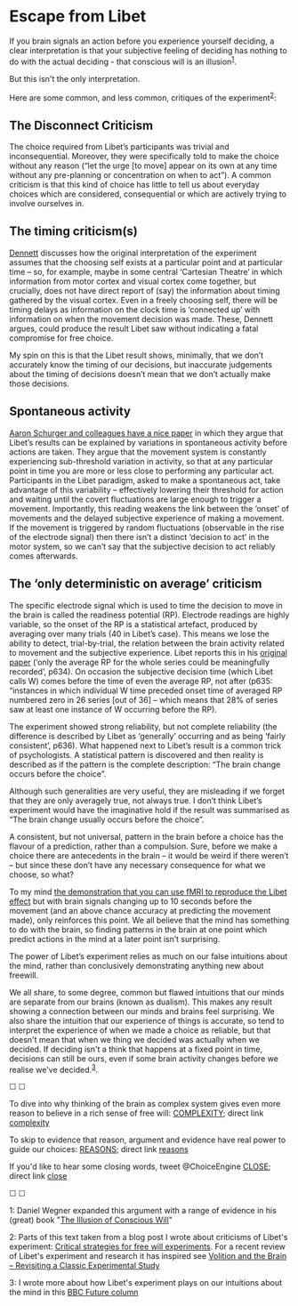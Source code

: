 # Escape from Libet

If you brain signals an action before you experience yourself deciding, a clear interpretation is that your subjective feeling of deciding has nothing to do with the actual deciding - that conscious will is an illusion<sup>[1](#footnote1)</sup>.

But this isn't the only interpretation.

Here are some common, and less common, critiques of the experiment<sup>[2](#footnote2)</sup>:

## The Disconnect Criticism

The choice required from Libet’s participants was trivial and inconsequential. Moreover, they were specifically told to make the choice without any reason (“let the urge [to move] appear on its own at any time without any pre-planning or concentration on when to act”). A common criticism is that this kind of choice has little to tell us about everyday choices which are considered, consequential or which are actively trying to involve ourselves in.

## The timing criticism(s)

[Dennett](http://onlinelibrary.wiley.com/doi/10.1196/annals.1279.003/full) discusses how the original interpretation of the experiment assumes that the choosing self exists at a particular point and at particular time – so, for example, maybe in some central ‘Cartesian Theatre’ in which information from motor cortex and visual cortex come together, but crucially, does not have direct report of (say) the information about timing gathered by the visual cortex. Even in a freely choosing self, there will be timing delays as information on the clock time is ‘connected up’ with information on when the movement decision was made. These, Dennett argues, could produce the result Libet saw without indicating a fatal compromise for free choice.

My spin on this is that the Libet result shows, minimally, that we don’t accurately know the timing of our decisions, but inaccurate judgements about the timing of decisions doesn’t mean that we don’t actually make those decisions.

## Spontaneous activity

[Aaron Schurger and colleagues have a nice paper](http://www.pnas.org/content/109/42/E2904/1) in which they argue that Libet’s results can be explained by variations in spontaneous activity before actions are taken. They argue that the movement system is constantly experiencing sub-threshold variation in activity, so that at any particular point in time you are more or less close to performing any particular act. Participants in the Libet paradigm, asked to make a spontaneous act, take advantage of this variability – effectively lowering their threshold for action and waiting until the covert fluctuations are large enough to trigger a movement. Importantly, this reading weakens the link between the ‘onset’ of movements and the delayed subjective experience of making a movement. If the movement is triggered by random fluctuations (observable in the rise of the electrode signal) then there isn’t a distinct ‘decision to act’ in the motor system, so we can’t say that the subjective decision to act reliably comes afterwards.

## The ‘only deterministic on average’ criticism

The specific electrode signal which is used to time the decision to move in the brain is called the readiness potential (RP). Electrode readings are highly variable, so the onset of the RP is a statistical artefact, produced by averaging over many trials (40 in Libet’s case). This means we lose the ability to detect, trial-by-trial, the relation between the brain activity related to movement and the subjective experience. Libet reports this in his [original paper](https://academic.oup.com/brain/article-abstract/106/3/623/271932) (‘only the average RP for the whole series could be meaningfully recorded’, p634). On occasion the subjective decision time (which Libet calls W) comes before the time of even the average RP, not after (p635: “instances in which individual W time preceded onset time of averaged RP numbered zero in 26 series [out of 36] – which means that 28% of series saw at least one instance of W occurring before the RP).

The experiment showed strong reliability, but not complete reliability (the difference is described by Libet as ‘generally’ occurring and as being ‘fairly consistent’, p636). What happened next to Libet’s result is a common trick of psychologists. A statistical pattern is discovered and then reality is described as if the pattern is the complete description: “The brain change occurs before the choice”.

Although such generalities are very useful, they are misleading if we forget that they are only averagely true, not always true. I don’t think Libet’s experiment would have the imaginative hold if the result was summarised as “The brain change usually occurs before the choice”.

A consistent, but not universal, pattern in the brain before a choice has the flavour of a prediction, rather than a compulsion. Sure, before we make a choice there are antecedents in the brain – it would be weird if there weren’t – but since these don’t have any necessary consequence for what we choose, so what?

To my mind [the demonstration that you can use fMRI to reproduce the Libet effect](http://www.nature.com/neuro/journal/v11/n5/full/nn.2112.html) but with brain signals changing up to 10 seconds before the movement (and an above chance accuracy at predicting the movement made), only reinforces this point. We all believe that the mind has something to do with the brain, so finding patterns in the brain at one point which predict actions in the mind at a later point isn’t surprising.


The power of Libet’s experiment relies as much on our false intuitions about the mind, rather than conclusively demonstrating anything new about freewill.

We all share, to some degree, common but flawed intuitions that our minds are separate from our brains (known as dualism). This makes any result showing a connection between our minds and brains feel surprising. We also share the intuition that our experience of things is accurate, so tend to interpret the experience of when we made a choice as reliable, but that doesn't mean that when we thing we decided was actually when we decided. If deciding isn't a think that happens at a fixed point in time, decisions can still be ours, even if some brain activity changes before we realise we've decided.<sup>[3](#footnote3)</sup>.

&#9744; &#9744;

To dive into why thinking of the brain as complex system gives even more reason to believe in a rich sense of free will: [COMPLEXITY](https://twitter.com/intent/tweet?text=@ChoiceEngine%20COMPLEXITY); direct link [complexity](complexity)

To skip to evidence that reason, argument and evidence have real power to guide our choices:  [REASONS](https://twitter.com/intent/tweet?text=@ChoiceEngine%20REASONS1); direct link [reasons](reasons)

If you'd like to hear some closing words, tweet @ChoiceEngine [CLOSE](https://twitter.com/intent/tweet?text=@ChoiceEngine%20CLOSE); direct link [close](close)

&#9744; &#9744;

<a name="footnote1">1</a>: Daniel Wegner expanded this argument with a range of evidence in his (great) book "[The Illusion of Conscious Will](https://mitpress.mit.edu/books/illusion-conscious-will)"

<a name="footnote2">2</a>: Parts of this text taken from a blog post I wrote about criticisms of Libet's experiment: [Critical strategies for free will experiments](https://mindhacks.com/2015/08/07/critical-strategies-for-free-will-experiments/). For a recent review of Libet's experiment and research it has inspired see [Volition and the Brain – Revisiting a Classic Experimental Study](https://www.cell.com/trends/neurosciences/fulltext/S0166-2236(18)30112-7)

<a name="footnote3">3</a>: I wrote more about how Libet's experiment plays on our intuitions about the mind in this [BBC Future column](http://www.bbc.com/future/story/20150806-why-your-intuitions-about-the-brain-are-wrong)


